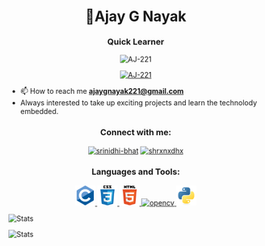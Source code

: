 <h1 align="center"> 👋Ajay G Nayak</h1>
<h3 align="center"> Quick Learner </h3>
<p align="center"> <img src="https://komarev.com/ghpvc/?username=AJ-221&label=Profile%20views&color=0e75b6&style=flat" alt="AJ-221" /> </p>
<p align="center"> <a href="https://github.com/ryo-ma/github-profile-trophy"><img src="https://github-profile-trophy.vercel.app/?username=AJ-221" alt="AJ-221" /></a> </p>
</p>

<!-- - 🌱 I’m currently learning **Data Structures and Algorithm** -->
- 📫 How to reach me **ajaygnayak221@gmail.com**
-    Always interested to take up exciting projects and learn the technolody embedded.

<h3 align="center">Connect with me:</h3>
<p align="center">
<a href="https://www.linkedin.com/in/aj221/" target="blank"><img align="center" src="https://i.ibb.co/h7q0c48/5.png" alt="srinidhi-bhat" height="40" width="40" /></a>
<a href="https://instagram.com/aj_nayak_22" target="blank"><img align="center" src="https://i.ibb.co/Q6kjr7y/1.png" alt="shrxnxdhx" height="40" width="40" /></a>
</p>
<h3 align="center">Languages and Tools:</h3>
<p align="center"> <a href="https://www.cprogramming.com/" target="_blank"> <img src="https://raw.githubusercontent.com/devicons/devicon/master/icons/c/c-original.svg" alt="c" width="40" height="40"/> </a> <a href="https://www.w3schools.com/css/" target="_blank"> <img src="https://raw.githubusercontent.com/devicons/devicon/master/icons/css3/css3-original-wordmark.svg" alt="css3" width="40" height="40"/> </a> <a href="https://www.w3.org/html/" target="_blank"> <img src="https://raw.githubusercontent.com/devicons/devicon/master/icons/html5/html5-original-wordmark.svg" alt="html5" width="40" height="40"/> </a> <a href="https://opencv.org/" target="_blank"> <img src="https://upload.wikimedia.org/wikipedia/commons/3/32/OpenCV_Logo_with_text_svg_version.svg" alt="opencv" width="40" height="40"/> </a> <a href="https://www.python.org" target="_blank"> <img src="https://raw.githubusercontent.com/devicons/devicon/master/icons/python/python-original.svg" alt="python" width="40" height="40"/> </a> </p>

<p><img src="https://github-readme-stats.vercel.app/api/top-langs/?username=AJ-221&show_icons=true&hide_border=true&bg_color=161b22&icon_color=79c0ff&text_color=c9d1d9&title_color=79c0ff&layout=compact&card_width=440&langs_count=6" alt="Stats" width="440" /></p>
<p><img src="https://github-readme-stats.vercel.app/api?username=AJ-221&theme=tokyonight&show_icons=true)" alt="Stats" width="440" /></p>
<!-- <p><img align="center" src="https://github-readme-stats.vercel.app/api/top-langs?username=AJ-221&show_icons=true&locale=en&layout=compact" alt="AJ-221" /></p> -->



<!---
AJ-221/AJ-221 is a ✨ special ✨ repository because its `README.md` (this file) appears on your GitHub profile.
You can click the Preview link to take a look at your changes.
--->
